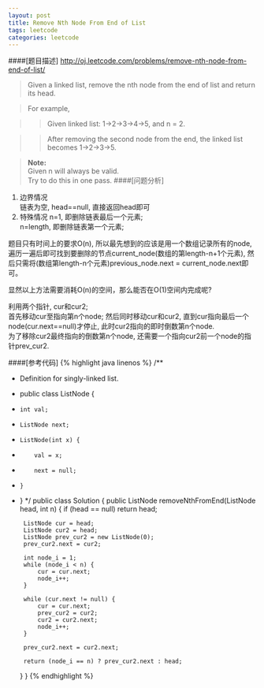 ```yaml
---
layout: post
title: Remove Nth Node From End of List
tags: leetcode
categories: leetcode
---
```

####[题目描述]
<http://oj.leetcode.com/problems/remove-nth-node-from-end-of-list/>
>Given a linked list, remove the nth node from the end of list and return its head.

>For example,

>>   Given linked list: 1->2->3->4->5, and n = 2.

>>   After removing the second node from the end, the linked list becomes 1->2->3->5.

>**Note:**  
>Given n will always be valid.  
>Try to do this in one pass.
####[问题分析]
1. 边界情况  
链表为空, head==null, 直接返回head即可
2. 特殊情况
n=1, 即删除链表最后一个元素;  
n=length, 即删除链表第一个元素;  

题目只有时间上的要求O(n), 所以最先想到的应该是用一个数组记录所有的node, 遍历一遍后即可找到要删除的节点current_node(数组的第length-n+1个元素), 然后只需将(数组第length-n个元素)previous_node.next = current_node.next即可。  

显然以上方法需要消耗O(n)的空间，那么能否在O(1)空间内完成呢?  

利用两个指针, cur和cur2;  
首先移动cur至指向第n个node; 然后同时移动cur和cur2, 直到cur指向最后一个node(cur.next==null)才停止, 此时cur2指向的即时倒数第n个node.  
为了移除cur2最终指向的倒数第n个node, 还需要一个指向cur2前一个node的指针prev_cur2.

####[参考代码]
{% highlight java linenos %}
/**
 * Definition for singly-linked list.
 * public class ListNode {
 *     int val;
 *     ListNode next;
 *     ListNode(int x) {
 *         val = x;
 *         next = null;
 *     }
 * }
 */
public class Solution {
    public ListNode removeNthFromEnd(ListNode head, int n) {
        if (head == null) return head;
        
        ListNode cur = head;
        ListNode cur2 = head;
        ListNode prev_cur2 = new ListNode(0);
        prev_cur2.next = cur2;
        
        int node_i = 1;
        while (node_i < n) {
            cur = cur.next;
            node_i++;
        }
        
        while (cur.next != null) {
            cur = cur.next;
            prev_cur2 = cur2;
            cur2 = cur2.next;
            node_i++;
        }
        
        prev_cur2.next = cur2.next;
        
        return (node_i == n) ? prev_cur2.next : head;
    }
}
{% endhighlight %}